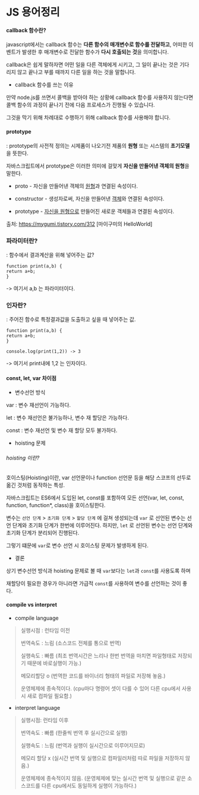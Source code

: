 # JS 용어정리



#### callback 함수란?

javascript에서는 callback 함수는 **다른 함수의 매개변수로 함수를 전달하고**, 어떠한 이벤트가 발생한 후 매개변수로 전달한 함수가 **다시 호출되는 것**을 의미합니다.

callback은 쉽게 말하자면 어떤 일을 다른 객체에게 시키고, 그 일이 끝나는 것은 기다리지 않고 끝나고 부를 때까지 다른 일을 하는 것을 말합니다.

- callback 함수를 쓰는 이유

만약 node.js를 쓰면서 콜백을 받아야 하는 상황에 callback 함수를 사용하지 않는다면 콜백 함수의 과정이 끝나기 전에 다음 프로세스가 진행될 수 있습니다.

그것을 막기 위해 차례대로 수행하기 위해 callback 함수를 사용해야 합니다.



#### prototype

: prototype의 사전적 정의는 시제품이 나오기전 제품의 **원형** 또는 시스템의 **초기모델**을 뜻한다.



자바스크립트에서 prototype은 이러한 의미에 걸맞게 **자신을 만들어낸 객체의 원형**을 말한다.

- proto - 자신을 만들어낸 객체의 <u>원형</u>과 연결된 속성이다.

- constructor - 생성자로써, 자신을 만들어낸 <u>객체</u>와 연결된 속성이다.

- prototype - <u>자신을 원형으로</u> 만들어진 새로운 객체들과 연결된 속성이다.

출처: https://mygumi.tistory.com/312 [마이구미의 HelloWorld]



### 파라미터란?

: 함수에서 결과계산을 위해 넣어주는 값?

```
function print(a,b) {
return a+b;
}
```

-> 여기서 a,b 는 파라미터이다.

### 인자란?

: 주어진 함수로 특정결과값을 도출하고 싶을 때 넣어주는 값.

```
function print(a,b) {
return a+b;
}

console.log(print(1,2)) -> 3
```

-> 여기서 print내에 1,2 는 인자이다.



#### const, let, var 차이점



- 변수선언 방식

var : 변수 재선언이 가능하다.

let : 변수 재선언은 불가능하나, 변수 재 할당은 가능하다.

const : 변수 재선언 및 변수 재 할당 모두 불가하다.



- hoisting 문제

###### hoisting 이란?

호이스팅(Hoisting)이란, var 선언문이나 function 선언문 등을 해당 스코프의 선두로 옮긴 것처럼 동작하는 특성.

자바스크립트는 ES6에서 도입된 let, const를 포함하여 모든 선언(var, let, const, function, function*, class)을 호이스팅한다.



변수는 `선언 단계` > `초기화 단계` > `할당 단계` 에 걸쳐 생성되는데 `var` 로 선언된 변수는 선언 단계와 초기화 단계가 한번에 이루어진다. 하지만, `let` 로 선언된 변수는 선언 단계와 초기화 단계가 분리되어 진행된다.

그렇기 떄문에 `var`로 변수 선언 시 호이스팅 문제가 발생하게 된다.



- 결론 

 상기 변수선언 방식과 hoisting 문제로 볼 때 `var`보다는 `let`과 `const`를 사용도록 하며

재할당이 필요한 경우가 아니라면 가급적 `const`를 사용하여 변수를 선언하는 것이 좋다.



#### compile vs interpret 

- compile language

> 실행시점 : 런타임 이전
>
> 번역속도 : 느림 (소스코드 전체를 통으로 번역)
>
> 실행속도 : 빠름 (최조 번역시간은 느리나 한번 번역을 마치면 파일형태로 저장되기 때문에 바로실행이 가능.)
>
> 메모리할당 o    (번역한 코드를 바이너리 형태의 파일로 저장해 놓음.)
>
> 운영체제에 종속적이다. (cpu마다 명령어 셋이 다를 수 있어 다른 cpu에서 사용시 새로 컴파일 필요함.)



- interpret language

> 실행시점: 런타임 이후
>
> 번역속도 : 빠름 (한줄씩 번역 후 실시간으로 실행)
>
> 실행속도 : 느림 (번역과 실행이 실시간으로 이루어지므로)
>
> 메모리 할당 x (실시간 번역 및 실행으로 컴파일러처럼 따로 파일을 저장하지 않음.)
>
> 운영체제에 종속적이지 않음. (운영체제에 맞는 실시간 번역 및 실행으로 같은 소스코드를 다른 cpu에서도 동일하게 실행이 가능하다.)